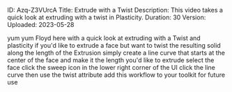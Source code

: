 ID: Azq-Z3VUrcA
Title: Extrude with a Twist
Description: This video takes a quick look at extruding with a twist in Plasticity.
Duration: 30
Version: 
Uploaded: 2023-05-28

yum yum
Floyd here with a quick look at
extruding with a Twist and plasticity if
you'd like to extrude a face but want to
twist the resulting solid along the
length of the Extrusion simply create a
line curve that starts at the center of
the face and make it the length you'd
like to extrude select the face click
the sweep icon in the lower right corner
of the UI click the line curve then use
the twist attribute add this workflow to
your toolkit for future use
